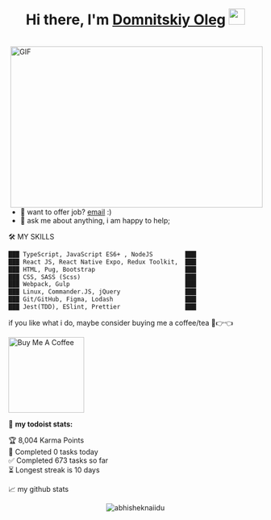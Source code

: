 <h1 align="center">Hi there, I'm <a href="https://www.blackcater.win/" target="_blank">Domnitskiy Oleg</a> <img
src="https://github.com/DomnitskiyOleg/DomnitskiyOleg/assets/119673815/988b19a0-9173-4907-a718-ed5d283d07ef" height="32" /></h1>


<br />


  <img align="right" alt="GIF" src="https://github.com/DomnitskiyOleg/DomnitskiyOleg/assets/119673815/ca5eada7-07b9-4b91-83d7-99f96969cc76" width="500" height="320" />
  
- 📧 want to offer job? [email](mailto:domnitskiy.oleg@mail.ru) :)
- 💬 ask me about anything, i am happy to help;



🛠 MY SKILLS
<!--START_SECTION:waka-->

```txt
███ TypeScript, JavaScript ES6+ , NodeJS         ███
███ React JS, React Native Expo, Redux Toolkit,  ███
███ HTML, Pug, Bootstrap                         ███
███ CSS, SASS (Scss)                             ███
███ Webpack, Gulp                                ███
███ Linux, Commander.JS, jQuery                  ███
███ Git/GitHub, Figma, Lodash                    ███
███ Jest(TDD), ESlint, Prettier                  ███
```

<!--END_SECTION:waka-->

if you like what i do, maybe consider buying me a coffee/tea 🥺👉👈

<a href="https://www.buymeacoffee.com/abhisheknaiidu" target="_blank"><img src="https://cdn.buymeacoffee.com/buttons/v2/default-red.png" alt="Buy Me A Coffee" width="150" ></a>

🚧 **my todoist stats:**
<!-- TODO-IST:START -->
🏆  8,004 Karma Points           
🌸  Completed 0 tasks today           
✅  Completed 673 tasks so far           
⏳  Longest streak is 10 days
<!-- TODO-IST:END -->


📈 my github stats

<p align="center"> <img src="https://github-readme-stats.vercel.app/api?username=abhisheknaiidu&show_icons=true&theme=gotham" alt="abhisheknaiidu" />




